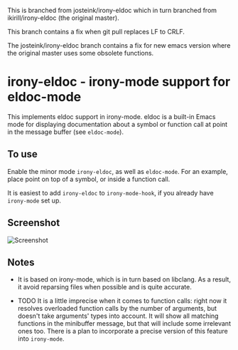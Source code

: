 This is branched from josteink/irony-eldoc which in turn branched
from ikirill/irony-eldoc (the original master).

This branch contains a fix when git pull replaces LF to CRLF.

The josteink/irony-eldoc branch contains a fix for new emacs
version where the original master uses some obsolete functions.

# irony-eldoc - irony-mode support for eldoc-mode

This implements eldoc support in irony-mode.  eldoc is a built-in
Emacs mode for displaying documentation about a symbol or function
call at point in the message buffer (see `eldoc-mode`).

## To use

Enable the minor mode `irony-eldoc`, as well as `eldoc-mode`. For
an example, place point on top of a symbol, or inside a function
call.

It is easiest to add `irony-eldoc` to `irony-mode-hook`, if you
already have `irony-mode` set up.

## Screenshot

![Screenshot](screenshot.png "Screenshot")

## Notes

- It is based on irony-mode, which is in turn based on libclang. As a
  result, it avoid reparsing files when possible and is quite
  accurate.

- TODO It is a little imprecise when it comes to function calls:
  right now it resolves overloaded function calls by the number of
  arguments, but doesn't take arguments' types into account. It
  will show all matching functions in the minibuffer message, but
  that will include some irrelevant ones too. There is a plan to
  incorporate a precise version of this feature into `irony-mode`.
